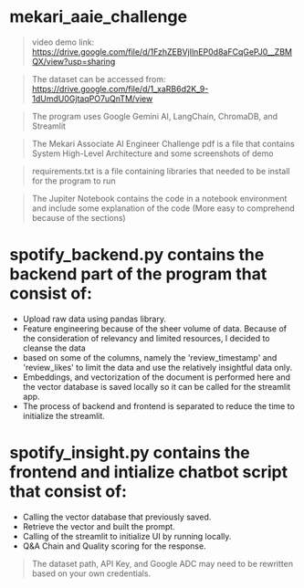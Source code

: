 # mekari_aaie_challenge

> video demo link: https://drive.google.com/file/d/1FzhZEBVjIlnEP0d8aFCqGePJ0__ZBMQX/view?usp=sharing

> The dataset can be accessed from: https://drive.google.com/file/d/1_xaRB6d2K_9-1dUmdU0GjtaqPO7uQnTM/view

> The program uses Google Gemini AI, LangChain, ChromaDB, and Streamlit

> The Mekari Associate AI Engineer Challenge pdf is a file that contains System High-Level Architecture and some screenshots of demo

> requirements.txt is a file containing libraries that needed to be install for the program to run

> The Jupiter Notebook contains the code in a notebook environment and include some explanation of the code (More easy to comprehend because of the sections)

# spotify_backend.py contains the backend part of the program that consist of:
-   Upload raw data using pandas library.
-   Feature engineering because of the sheer volume of data. Because of the consideration of relevancy and limited resources, I decided to cleanse the data
-   based on some of the columns, namely the 'review_timestamp' and 'review_likes' to limit the data and use the relatively insightful data only.
-   Embeddings, and vectorization of the document is performed here and the vector database is saved locally so it can be called for the streamlit app.
-   The process of backend and frontend is separated to reduce the time to initialize the streamlit.

# spotify_insight.py contains the frontend and intialize chatbot script that consist of:
-   Calling the vector database that previously saved.
-   Retrieve the vector and built the prompt.
-   Calling of the streamlit to initialize UI by running locally.
-   Q&A Chain and Quality scoring for the response.

> The dataset path, API Key, and Google ADC may need to be rewritten based on your own credentials.
